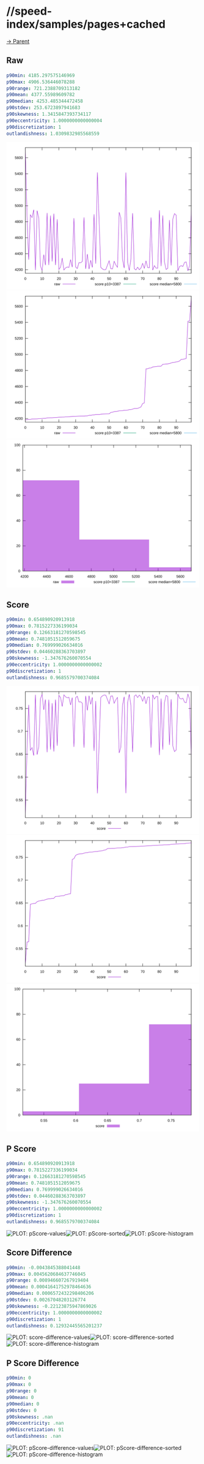 
# //speed-index/samples/pages+cached

[→ Parent](../..)


## Raw


```yaml
p90min: 4185.297575146969
p90max: 4906.536446078288
p90range: 721.2388709313182
p90mean: 4377.55989609782
p90median: 4253.485344472458
p90stdev: 253.6723897941683
p90skewness: 1.3415847393734117
p90eccentricity: 1.0000000000000004
p90discretization: 1
outlandishness: 1.0309832985568559

```

![PLOT: raw-values](./raw/values.svg)![PLOT: raw-sorted](./raw/sorted.svg)![PLOT: raw-histogram](./raw/histogram.svg)
## Score


```yaml
p90min: 0.654890920913918
p90max: 0.7815227336199034
p90range: 0.12663181270598545
p90mean: 0.7481051512059675
p90median: 0.769999026634016
p90stdev: 0.04460288363703897
p90skewness: -1.347676260070554
p90eccentricity: 1.0000000000000002
p90discretization: 1
outlandishness: 0.9685579700374084

```

![PLOT: score-values](./score/values.svg)![PLOT: score-sorted](./score/sorted.svg)![PLOT: score-histogram](./score/histogram.svg)
## P Score


```yaml
p90min: 0.654890920913918
p90max: 0.7815227336199034
p90range: 0.12663181270598545
p90mean: 0.7481051512059675
p90median: 0.769999026634016
p90stdev: 0.04460288363703897
p90skewness: -1.347676260070554
p90eccentricity: 1.0000000000000002
p90discretization: 1
outlandishness: 0.9685579700374084

```

![PLOT: pScore-values](./pScore/values.svg)![PLOT: pScore-sorted](./pScore/sorted.svg)![PLOT: pScore-histogram](./pScore/histogram.svg)
## Score Difference


```yaml
p90min: -0.0043845388041448
p90max: 0.0045620684637746045
p90range: 0.008946607267919404
p90mean: 0.00041641752978464636
p90median: 0.0006572432298406206
p90stdev: 0.00267048203126774
p90skewness: -0.22123875947869026
p90eccentricity: 1.0000000000000002
p90discretization: 1
outlandishness: 0.12932445565201237

```

![PLOT: score-difference-values](./score-difference/values.svg)![PLOT: score-difference-sorted](./score-difference/sorted.svg)![PLOT: score-difference-histogram](./score-difference/histogram.svg)
## P Score Difference


```yaml
p90min: 0
p90max: 0
p90range: 0
p90mean: 0
p90median: 0
p90stdev: 0
p90skewness: .nan
p90eccentricity: .nan
p90discretization: 91
outlandishness: .nan

```

![PLOT: pScore-difference-values](./pScore-difference/values.svg)![PLOT: pScore-difference-sorted](./pScore-difference/sorted.svg)![PLOT: pScore-difference-histogram](./pScore-difference/histogram.svg)